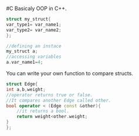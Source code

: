 #C
Basicaly OOP in C++.

```C++
struct my_struct{
var_type1= var_name1;
var_type2= var_name2;
};

//defining an instace
my_struct a;
//accessing variables
a.var_name1=4;
```

You can write your own function to compare structs.
```C++
struct Edge{
int a,b,weight;
//operator returns true or false. 
//It compares another Edge called other.
bool operator < (Edge const &other){
	//it returns a bool.
	return weight<other.weight;
}
};
```